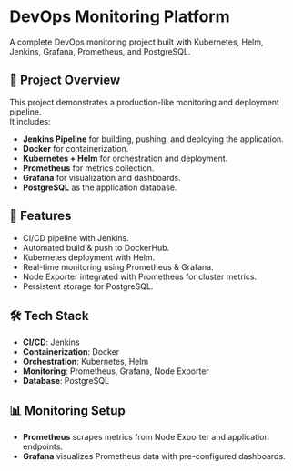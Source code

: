 # DevOps Monitoring Platform

A complete DevOps monitoring project built with Kubernetes, Helm, Jenkins, Grafana, Prometheus, and PostgreSQL.

## 📌 Project Overview
This project demonstrates a production-like monitoring and deployment pipeline.  
It includes:
- **Jenkins Pipeline** for building, pushing, and deploying the application.
- **Docker** for containerization.
- **Kubernetes + Helm** for orchestration and deployment.
- **Prometheus** for metrics collection.
- **Grafana** for visualization and dashboards.
- **PostgreSQL** as the application database.

## 🚀 Features
- CI/CD pipeline with Jenkins.
- Automated build & push to DockerHub.
- Kubernetes deployment with Helm.
- Real-time monitoring using Prometheus & Grafana.
- Node Exporter integrated with Prometheus for cluster metrics.
- Persistent storage for PostgreSQL.

## 🛠️ Tech Stack
- **CI/CD**: Jenkins
- **Containerization**: Docker
- **Orchestration**: Kubernetes, Helm
- **Monitoring**: Prometheus, Grafana, Node Exporter
- **Database**: PostgreSQL

## 📊 Monitoring Setup
- **Prometheus** scrapes metrics from Node Exporter and application endpoints.
- **Grafana** visualizes Prometheus data with pre-configured dashboards.


